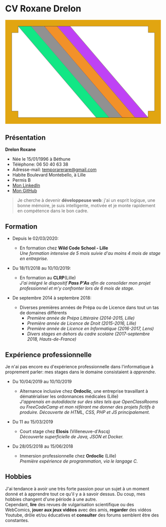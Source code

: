 # CV Roxane Drelon

!["Photo" de profil]( https://github.com/RoxaneDrelon/CV-Markdown-RoxaneDrelon/blob/master/drapeau_tempo.png )

## Présentation

  **Drelon Roxane**
* Née le 15/01/1996 à Béthune
* Téléphone: 06 50 40 63 38
* Adresse-mail: temporarerare@gmail.com
* Habite Boulevard Montebello, à Lille
* Permis B
* [Mon LinkedIn](https://www.linkedin.com/in/roxane-drelon-956371162/)
* [Mon GitHub](https://github.com/RoxaneDrelon)

> Je cherche à devenir **développeuse web**: j'ai un esprit logique, une bonne mémoire, je suis intelligente, motivée et je monte rapidement en compétence dans le bon cadre.

## Formation

* Depuis le 02/03/2020:
  * En formation chez **Wild Code School - Lille**  
    _Une formation intensive de 5 mois suivie d'au moins 4 mois de stage en entreprise._

* Du 18/11/2018 au 10/10/2019:
  * En formation au **CLRP**(Lille)  
    _J'ai intégré le dispositif **Pass P'As** afin de consolider mon projet professionnel et m'y confronter lors de 6 mois de stage._

* De septembre 2014 à septembre 2018:
  * Diverses premières années de Prépa ou de Licence dans tout un tas de domaines différents  
    * _Première année de Prépa Littéraire (2014-2015, Lille)_
    * _Première année de Licence de Droit (2015-2016, Lille)_
    * _Première année de Licence en Informatique (2016-2017, Lens)_
    * _Divers stages en dehors du cadre scolaire (2017-septembre 2018, Hauts-de-France)_

## Expérience professionnelle

Je n'ai pas encore eu d'expérience professionnelle dans l'informatique à proprement parler: mes stages dans le domaine consistaient à _apprendre_.

* Du 10/04/2019 au 10/10/2019
  * Alternance inclusive chez **Ordoclic**, une entreprise travaillant à dématérialiser les ordonnances médicales (Lille)  
    _J'apprenais en autodidacte sur des sites tels que OpenClassRooms ou FreeCodeCamp et mon référant me donner des projets fictifs à produire. Découverte de HTML, CSS, PHP et JS principalement._

* Du 11 au 15/03/2019
  * Court stage chez **Elosis** (Villeneuve-d'Ascq)  
    _Découverte superficielle de Java, JSON et Docker._

* Du 28/05/2018 au 15/06/2018
  * Immersion professionnelle chez **Ordoclic** (Lille)  
    _Première expérience de programmation, via le langage C._

## Hobbies

J'ai tendance à avoir une très forte passion pour un sujet à un moment donné et à apprendre tout ce qu'il y a à savoir dessus. Du coup, mes hobbies changent d'une période à une autre.  
Cependant, **lire** des revues de vulgarisation scientifique ou des WebComics, **jouer aux jeux vidéos** avec des amis, **regarder** des vidéos Youtube, drôle et/ou éducatives et **consulter** des forums semblent être des constantes.
